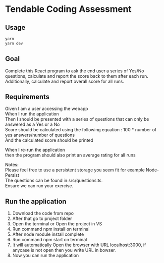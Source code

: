 # Tendable Coding Assessment

## Usage

```sh
yarn
yarn dev
```

## Goal

Complete this React program to ask the end user a series of Yes/No questions, calculate and report the score back to them after each run. Additionally, calculate and report overall score for all runs.

## Requirements

Given I am a user accessing the webapp\
When I run the application\
Then I should be presented with a series of questions that can only be answered as a Yes or a No\
Score should be calculated using the following equation : 100 \* number of yes answers/number of questions\
And the calculated score should be printed

When I re-run the application\
then the program should also print an average rating for all runs

Notes:\
Please feel free to use a persistent storage you seem fit for example Node-Persist\
The questions can be found in src/questions.ts.\
Ensure we can run your exercise.

## Run the application

1. Download the code from repo
2. After that go to project folder
3. Open the terminal or Open the project in VS
4. Run command npm install on terminal
5. After node module install complete
6. Run command npm start on terminal
7. It will automatically Open the browser with URL localhost:3000, if anycase is not open then you write URL in bowser.
8. Now you can run the application
